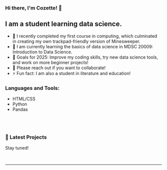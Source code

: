 ### Hi there, I'm Cozette! 👋

## I am a student learning data science.

- 🔭  I recently completed my first course in computing, which culminated in creating my own trackpad-friendly version of Minesweeper.
- 🌱  I am currently learning the basics of data science in MDSC 20009: Introduction to Data Science.
- 🥅  Goals for 2025: Improve my coding skills, try new data science tools, and work on more beginner projects!
- 👯  Please reach out if you want to collaborate!
- ⚡ Fun fact: I am also a student in literature and education!

### Languages and Tools:

- HTML/CSS
- Python
- Pandas

<br />
<br />


### 📕 Latest Projects

Stay tuned!


<br />

---

[linkedin]: https://www.linkedin.com/in/cozette-brown/
